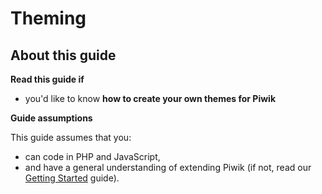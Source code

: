 # Theming

<!-- Meta (to be deleted)
Purpose: describe how themes can change look and feel, how to create a theme, and how colors in JavaScript/server-side are themed.

Audience: 

Expected Result: 

Notes: 

What's missing? (stuff in my list that was not in when I wrote the 1st draft)
-->

## About this guide

**Read this guide if**

* you'd like to know **how to create your own themes for Piwik**

**Guide assumptions**

This guide assumes that you:

* can code in PHP and JavaScript,
* and have a general understanding of extending Piwik (if not, read our [Getting Started](#) guide).


